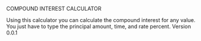 COMPOUND INTEREST CALCULATOR

Using this calculator you can calculate the compound interest for any value. You just have to type the principal amount, time, and rate percent. Version 0.0.1 
